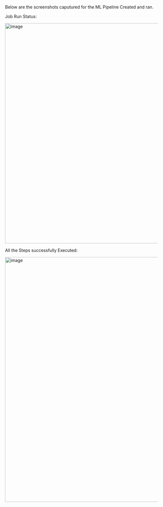 Below are the screenshots caputured for the ML Pipeline Created and ran.

Job Run Status:

<img width="724" alt="image" src="https://github.com/user-attachments/assets/7c59bd57-cac2-4661-9ca2-e0143e497124">

All the Steps successfully Executed:

<img width="805" alt="image" src="https://github.com/user-attachments/assets/45412fe5-b319-4ffc-8c5c-339b474520a6">

